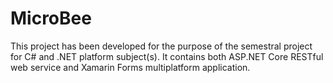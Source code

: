 # MicroBee
This project has been developed for the purpose of the semestral project for C# and .NET platform subject(s). It contains both ASP.NET Core
RESTful web service and Xamarin Forms multiplatform application.
